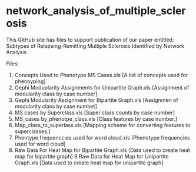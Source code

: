 # network_analysis_of_multiple_sclerosis
This GitHub site has files to support publication of our paper entitled: 
Subtypes of Relapsing-Remitting Multiple Sclerosis Identified by Network Analysis

Files:
1)  Concepts Used to Phenotype MS Cases.xls [A list of concepts used for phenoyping]
2)  Gephi Moduolarity Assignments for Unipartite Graph.xls [Assignment of modularity class by case number]
3)  Gephi Modularity Assignment for Bipartite Graph.xls [Assignmen of modularity class by case numbet]
4) MS cases by Superclass.xls [Super class counts by case number]
5) MS_cases by_phenotpe_class.xls [Class features by case number.]
6) Map_class_to_superlass.xls [Mapping scheme for converting features to superclasses.]
7) Phentype frequenccies used for word cloud.xls [Phenotype frequencies used for word cloud]
8) Raw Data For Heat Map for Bipartite Graph.xls [Data used to create heat map for bipartite graph]
9  Raw Data for Heat Map for Unipartite Graph.xls [Data used to create heat map for unipartite graph]
